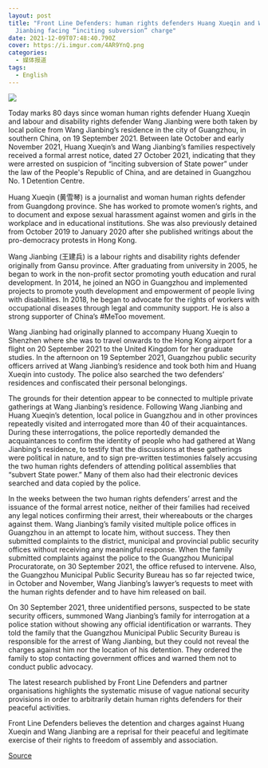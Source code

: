 ```yaml
---
layout: post
title: "Front Line Defenders: human rights defenders Huang Xueqin and Wang
  Jianbing facing “inciting subversion” charge"
date: 2021-12-09T07:48:40.790Z
cover: https://i.imgur.com/4AR9YnQ.png
categories:
  - 媒体报道
tags:
  - English
---
```

![](https://i.imgur.com/4AR9YnQ.png)

Today marks 80 days since woman human rights defender Huang Xueqin and labour and disability rights defender Wang Jianbing were both taken by local police from Wang Jianbing’s residence in the city of Guangzhou, in southern China, on 19 September 2021. Between late October and early November 2021, Huang Xueqin’s and Wang Jianbing’s families respectively received a formal arrest notice, dated 27 October 2021, indicating that they were arrested on suspicion of “inciting subversion of State power” under the law of the People's Republic of China, and are detained in Guangzhou No. 1 Detention Centre.

Huang Xueqin (黄雪琴) is a journalist and woman human rights defender from Guangdong province. She has worked to promote women’s rights, and to document and expose sexual harassment against women and girls in the workplace and in educational institutions. She was also previously detained from October 2019 to January 2020 after she published writings about the pro-democracy protests in Hong Kong.

Wang Jianbing (王建兵) is a labour rights and disability rights defender originally from Gansu province. After graduating from university in 2005, he began to work in the non-profit sector promoting youth education and rural development. In 2014, he joined an NGO in Guangzhou and implemented projects to promote youth development and empowerment of people living with disabilities. In 2018, he began to advocate for the rights of workers with occupational diseases through legal and community support. He is also a strong supporter of China’s #MeToo movement.

Wang Jianbing had originally planned to accompany Huang Xueqin to Shenzhen where she was to travel onwards to the Hong Kong airport for a flight on 20 September 2021 to the United Kingdom for her graduate studies. In the afternoon on 19 September 2021, Guangzhou public security officers arrived at Wang Jianbing’s residence and took both him and Huang Xueqin into custody. The police also searched the two defenders’ residences and confiscated their personal belongings.

The grounds for their detention appear to be connected to multiple private gatherings at Wang Jianbing’s residence. Following Wang Jianbing and Huang Xueqin’s detention, local police in Guangzhou and in other provinces repeatedly visited and interrogated more than 40 of their acquaintances. During these interrogations, the police reportedly demanded the acquaintances to confirm the identity of people who had gathered at Wang Jianbing’s residence, to testify that the discussions at these gatherings were political in nature, and to sign pre-written testimonies falsely accusing the two human rights defenders of attending political assemblies that “subvert State power.” Many of them also had their electronic devices searched and data copied by the police.

In the weeks between the two human rights defenders’ arrest and the issuance of the formal arrest notice, neither of their families had received any legal notices confirming their arrest, their whereabouts or the charges against them. Wang Jianbing’s family visited multiple police offices in Guangzhou in an attempt to locate him, without success. They then submitted complaints to the district, municipal and provincial public security offices without receiving any meaningful response. When the family submitted complaints against the police to the Guangzhou Municipal Procuratorate, on 30 September 2021, the office refused to intervene. Also, the Guangzhou Municipal Public Security Bureau has so far rejected twice, in October and November, Wang Jianbing’s lawyer’s requests to meet with the human rights defender and to have him released on bail.

On 30 September 2021, three unidentified persons, suspected to be state security officers, summoned Wang Jianbing’s family for interrogation at a police station without showing any official identification or warrants. They told the family that the Guangzhou Municipal Public Security Bureau is responsible for the arrest of Wang Jianbing, but they could not reveal the charges against him nor the location of his detention. They ordered the family to stop contacting government offices and warned them not to conduct public advocacy.

The latest research published by Front Line Defenders and partner organisations highlights the systematic misuse of vague national security provisions in order to arbitrarily detain human rights defenders for their peaceful activities.

Front Line Defenders believes the detention and charges against Huang Xueqin and Wang Jianbing are a reprisal for their peaceful and legitimate exercise of their rights to freedom of assembly and association.

[Source](https://www.frontlinedefenders.org/en/case/china-human-rights-defenders-huang-xueqing-and-wang-jianbing-facing-inciting-subversion)
